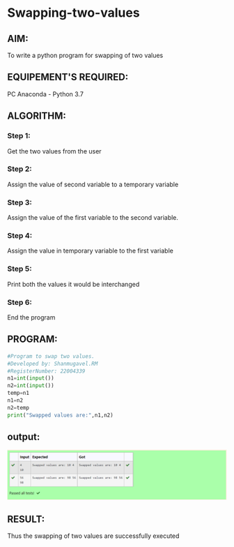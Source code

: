 # Swapping-two-values
## AIM:
To write a python program for swapping of two values
## EQUIPEMENT'S REQUIRED: 
PC
Anaconda - Python 3.7
## ALGORITHM: 
### Step 1:
Get the two values from the user
### Step 2: 
Assign the value of second variable to a temporary variable 
### Step 3: 
Assign the value of the first variable to the second variable.
### Step 4:  
Assign the value in temporary variable to the first variable
### Step 5: 
Print both the values it would be interchanged
### Step 6: 
End the program
## PROGRAM:
```python
#Program to swap two values.
#Developed by: Shanmugavel.RM
#RegisterNumber: 22004339
n1=int(input())
n2=int(input())
temp=n1
n1=n2
n2=temp
print("Swapped values are:",n1,n2)
```
## output:
![output](/swap.png)
## RESULT:
Thus the swapping of two values are successfully executed



